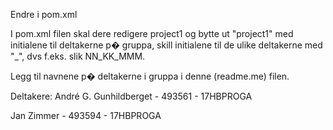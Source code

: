 Endre i pom.xml

I pom.xml filen skal dere redigere <artifactId>project1</artifactId> og bytte ut "project1" med initialene til deltakerne p� gruppa, skill initialene til de ulike deltakerne med "_", dvs f.eks. slik NN_KK_MMM.

Legg til navnene p� deltakerne i gruppa i denne (readme.me) filen.

Deltakere:
André G. Gunhildberget - 493561 - 17HBPROGA

Jan Zimmer - 493594 - 17HBPROGA